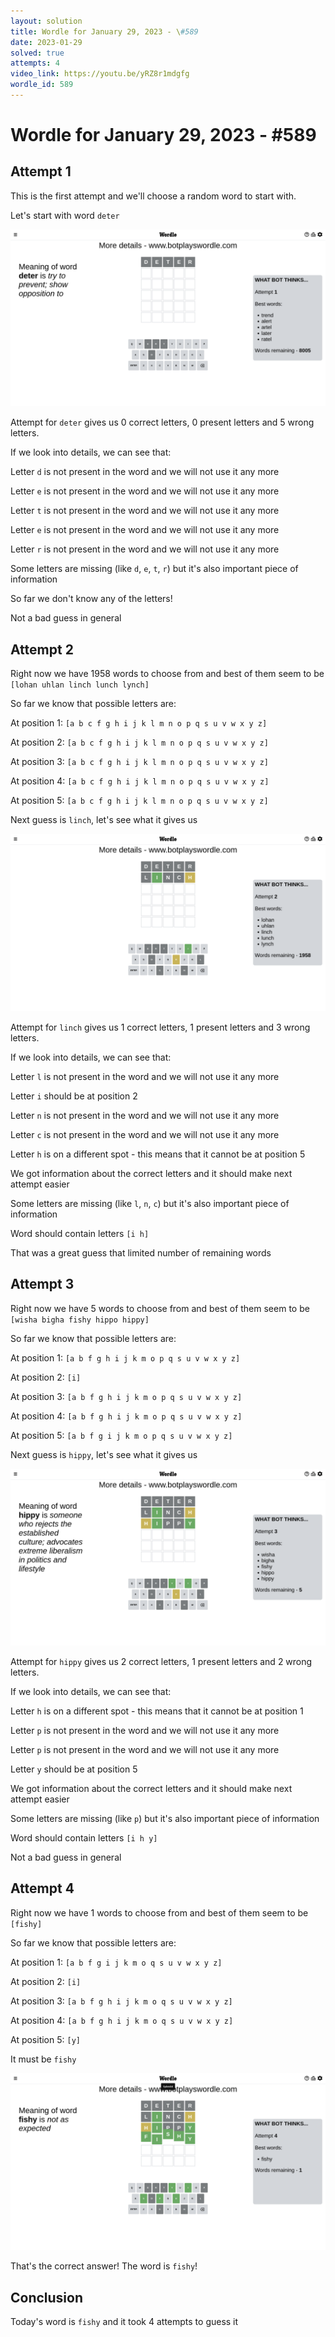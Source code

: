 ```yaml
---
layout: solution
title: Wordle for January 29, 2023 - \#589
date: 2023-01-29
solved: true
attempts: 4
video_link: https://youtu.be/yRZ8r1mdgfg
wordle_id: 589
---
```


# Wordle for January 29, 2023 - \#589

## Attempt 1

This is the first attempt and we'll choose a random word to start with.

Let's start with word `deter`

![Attempt 1](2023-01-29/attempt-1.png)

Attempt for `deter` gives us 0 correct letters, 0 present letters and 5 wrong letters.

If we look into details, we can see that:

Letter `d` is not present in the word and we will not use it any more

Letter `e` is not present in the word and we will not use it any more

Letter `t` is not present in the word and we will not use it any more

Letter `e` is not present in the word and we will not use it any more

Letter `r` is not present in the word and we will not use it any more

Some letters are missing (like `d`, `e`, `t`, `r`) but it's also important piece of information

So far we don't know any of the letters!

Not a bad guess in general



## Attempt 2

Right now we have 1958 words to choose from and best of them seem to be `[lohan uhlan linch lunch lynch]`

So far we know that possible letters are:

At position 1: `[a b c f g h i j k l m n o p q s u v w x y z]`

At position 2: `[a b c f g h i j k l m n o p q s u v w x y z]`

At position 3: `[a b c f g h i j k l m n o p q s u v w x y z]`

At position 4: `[a b c f g h i j k l m n o p q s u v w x y z]`

At position 5: `[a b c f g h i j k l m n o p q s u v w x y z]`

Next guess is `linch`, let's see what it gives us

![Attempt 2](2023-01-29/attempt-2.png)

Attempt for `linch` gives us 1 correct letters, 1 present letters and 3 wrong letters.

If we look into details, we can see that:

Letter `l` is not present in the word and we will not use it any more

Letter `i` should be at position 2

Letter `n` is not present in the word and we will not use it any more

Letter `c` is not present in the word and we will not use it any more

Letter `h` is on a different spot - this means that it cannot be at position 5

We got information about the correct letters and it should make next attempt easier

Some letters are missing (like `l`, `n`, `c`) but it's also important piece of information

Word should contain letters `[i h]`

That was a great guess that limited number of remaining words



## Attempt 3

Right now we have 5 words to choose from and best of them seem to be `[wisha bigha fishy hippo hippy]`

So far we know that possible letters are:

At position 1: `[a b f g h i j k m o p q s u v w x y z]`

At position 2: `[i]`

At position 3: `[a b f g h i j k m o p q s u v w x y z]`

At position 4: `[a b f g h i j k m o p q s u v w x y z]`

At position 5: `[a b f g i j k m o p q s u v w x y z]`

Next guess is `hippy`, let's see what it gives us

![Attempt 3](2023-01-29/attempt-3.png)

Attempt for `hippy` gives us 2 correct letters, 1 present letters and 2 wrong letters.

If we look into details, we can see that:

Letter `h` is on a different spot - this means that it cannot be at position 1

Letter `p` is not present in the word and we will not use it any more

Letter `p` is not present in the word and we will not use it any more

Letter `y` should be at position 5

We got information about the correct letters and it should make next attempt easier

Some letters are missing (like `p`) but it's also important piece of information

Word should contain letters `[i h y]`

Not a bad guess in general



## Attempt 4

Right now we have 1 words to choose from and best of them seem to be `[fishy]`

So far we know that possible letters are:

At position 1: `[a b f g i j k m o q s u v w x y z]`

At position 2: `[i]`

At position 3: `[a b f g h i j k m o q s u v w x y z]`

At position 4: `[a b f g h i j k m o q s u v w x y z]`

At position 5: `[y]`

It must be `fishy`

![Attempt 4](2023-01-29/attempt-4.png)

That's the correct answer! The word is `fishy`!

## Conclusion

Today's word is `fishy` and it took 4 attempts to guess it

